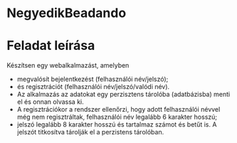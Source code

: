 # NegyedikBeadando

# Feladat leírása
Készítsen egy webalkalmazást, amelyben 
- megvalósít bejelentkezést (felhasználói név/jelszó); 
- és regisztrációt (felhasználói név/jelszó/valódi név).
- Az alkalmazás az adatokat egy perzisztens tárolóba (adatbázisba) menti el és onnan olvassa ki.
- A regisztrációkor a rendszer ellenőrzi, hogy adott felhasználói névvel még nem regisztráltak,
felhasználói név legalább 6 karakter hosszú;
- jelszó legalább 8 karakter hosszú és tartalmaz számot és betűt is. A jelszót titkosítva tárolják el a perzistens tárolóban.
